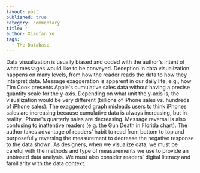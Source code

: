 ```yaml
---
layout: post
published: true
category: commentary
title: ''
author: Xiaofan Ye
tags:
  - The Database
---
```

Data visualization is usually biased and coded with the author's intent of what messages would like to be conveyed. Deception in data visualization happens on many levels, from how the reader reads the data to how they interpret data. Message exaggeration is apparent in our daily life, e.g., how Tim Cook presents Apple's cumulative sales data without having a precise quantity scale for the y-axis. Depending on what unit the y-axis is, the visualization would be very different (billions of iPhone sales vs. hundreds of iPhone sales). The exaggerated graph misleads users to think iPhones sales are increasing because cumulative data is always increasing, but in reality, iPhone's quarterly sales are decreasing.
Message reversal is also confusing to inattentive readers (e.g. the Gun Death in Florida chart). The author takes advantage of readers' habit to read from bottom to top and purposefully reversing the measurement to decrease the negative response to the data shown.
As designers, when we visualize data, we must be careful with the methods and type of measurements we use to provide an unbiased data analysis. We must also consider readers' digital literacy and familiarity with the data context. 
